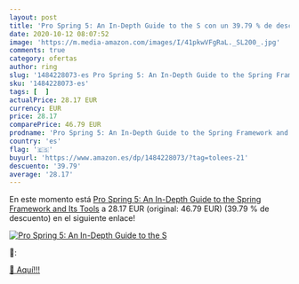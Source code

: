 ```yaml
---
layout: post
title: 'Pro Spring 5: An In-Depth Guide to the S con un 39.79 % de descuento'
date: 2020-10-12 08:07:52
image: 'https://m.media-amazon.com/images/I/41pkwVFgRaL._SL200_.jpg'
comments: true
category: ofertas
author: ring
slug: '1484228073-es Pro Spring 5: An In-Depth Guide to the Spring Framework...'
sku: '1484228073-es'
tags: [  ]
actualPrice: 28.17 EUR
currency: EUR
price: 28.17
comparePrice: 46.79 EUR
prodname: 'Pro Spring 5: An In-Depth Guide to the Spring Framework and Its Tools'
country: 'es'
flag: '🇪🇸'
buyurl: 'https://www.amazon.es/dp/1484228073/?tag=tolees-21'
descuento: '39.79'
average: '28.17'
---
```


En este momento está [Pro Spring 5: An In-Depth Guide to the Spring Framework and Its Tools](https://www.amazon.es/dp/1484228073/?tag=tolees-21) a 28.17 EUR (original: 46.79 EUR) (39.79 %  de descuento) en el siguiente enlace!

[![Pro Spring 5: An In-Depth Guide to the S](https://m.media-amazon.com/images/I/41pkwVFgRaL._SL200_.jpg)](https://www.amazon.es/dp/1484228073/?tag=tolees-21)

🔎:


[🛒 Aquí!!!](https://www.amazon.es/dp/1484228073/?tag=tolees-21)
